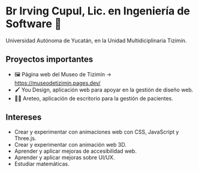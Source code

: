 # Br Irving Cupul, Lic. en Ingeniería de Software 👋

Universidad Autónoma de Yucatán, en la Unidad Multidiciplinaria Tizimín.

## Proyectos importantes
- 🖼️ Página web del Museo de Tizimín -> https://museodetizimin.pages.dev/
- 🖌️ You Design, aplicación web para apoyar en la gestión de diseño web.
- 🧑‍⚕️ Areteo, aplicación de escritorio para la gestión de pacientes.


## Intereses
- Crear y experimentar con animaciones web con CSS, JavaScript y Three.js.
- Crear y experimentar con animación web 3D.
- Aprender y aplicar mejoras de accesibilidad web.
- Aprender y aplicar mejoras sobre UI/UX.
- Estudiar matemáticas.

<!-- 
**Irving-8man/Irving-8man** is a ✨ _special_ ✨ repository because its `README.md` (this file) appears on your GitHub profile.

Here are some ideas to get you started:

- 🔭 I’m currently working on ...
- 🌱 I’m currently learning ...
- 👯 I’m looking to collaborate on ...
- 🤔 I’m looking for help with ...
- 💬 Ask me about ...
- 📫 How to reach me: ...
- 😄 Pronouns: ...
- ⚡ Fun fact: ...
-->
